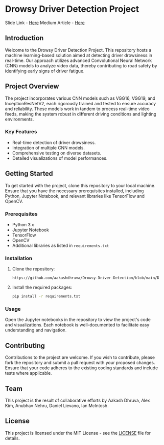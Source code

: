 # Drowsy Driver Detection Project

Slide Link - [Here](https://docs.google.com/presentation/d/14jIWIyvh4M7K6Z44gbs4Dh5dCn4qeQCZpWenl7JfuGU/edit?usp=sharing)
Medium Article - [Here](https://medium.com/@anubhavnehru046/driver-drowsiness-identification-to-prevent-road-accidents-using-cnns-01505820b45d)
## Introduction
Welcome to the Drowsy Driver Detection Project. This repository hosts a machine learning-based solution aimed at detecting driver drowsiness in real-time. Our approach utilizes advanced Convolutional Neural Network (CNN) models to analyze video data, thereby contributing to road safety by identifying early signs of driver fatigue.

## Project Overview
The project incorporates various CNN models such as VGG16, VGG19, and InceptionResNetV2, each rigorously trained and tested to ensure accuracy and reliability. These models work in tandem to process real-time video feeds, making the system robust in different driving conditions and lighting environments.

### Key Features
- Real-time detection of driver drowsiness.
- Integration of multiple CNN models.
- Comprehensive testing on diverse datasets.
- Detailed visualizations of model performances.

## Getting Started
To get started with the project, clone this repository to your local machine. Ensure that you have the necessary prerequisites installed, including Python, Jupyter Notebook, and relevant libraries like TensorFlow and OpenCV.

### Prerequisites
- Python 3.x
- Jupyter Notebook
- TensorFlow
- OpenCV
- Additional libraries as listed in `requirements.txt`

### Installation
1. Clone the repository:
   ```bash
   https://github.com/aakashdhruva/Drowsy-Driver-Detection/blob/main/Drowsy_Driver_Detection.ipynb
2. Install the required packages:
   ```bash
   pip install -r requirements.txt
   ```

### Usage
Open the Jupyter notebooks in the repository to view the project's code and visualizations. Each notebook is well-documented to facilitate easy understanding and navigation.

## Contributing
Contributions to the project are welcome. If you wish to contribute, please fork the repository and submit a pull request with your proposed changes. Ensure that your code adheres to the existing coding standards and include tests where applicable.

## Team
This project is the result of collaborative efforts by Aakash Dhruva, Alex Kim, Anubhav Nehru, Daniel Lievano, Ian McIntosh. 

## License
This project is licensed under the MIT License - see the [LICENSE](LICENSE) file for details.


